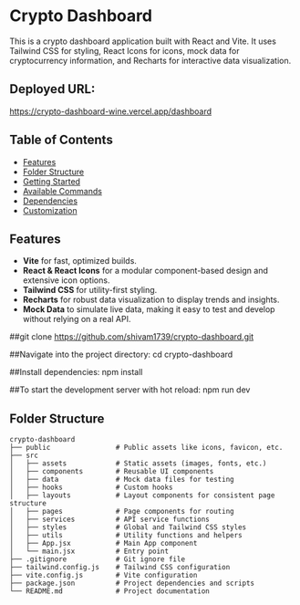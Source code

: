 # Crypto Dashboard

This is a crypto dashboard application built with React and Vite. It uses Tailwind CSS for styling, React Icons for icons, mock data for cryptocurrency information, and Recharts for interactive data visualization.

## Deployed URL:
https://crypto-dashboard-wine.vercel.app/dashboard

## Table of Contents
- [Features](#features)
- [Folder Structure](#folder-structure)
- [Getting Started](#getting-started)
- [Available Commands](#available-commands)
- [Dependencies](#dependencies)
- [Customization](#customization)

## Features
- **Vite** for fast, optimized builds.
- **React & React Icons** for a modular component-based design and extensive icon options.
- **Tailwind CSS** for utility-first styling.
- **Recharts** for robust data visualization to display trends and insights.
- **Mock Data** to simulate live data, making it easy to test and develop without relying on a real API.

##git clone https://github.com/shivam1739/crypto-dashboard.git

##Navigate into the project directory:
cd crypto-dashboard

##Install dependencies:
npm install

##To start the development server with hot reload:
npm run dev


## Folder Structure

```plaintext
crypto-dashboard
├── public                # Public assets like icons, favicon, etc.
├── src
│   ├── assets            # Static assets (images, fonts, etc.)
│   ├── components        # Reusable UI components
│   ├── data              # Mock data files for testing
│   ├── hooks             # Custom hooks
│   ├── layouts           # Layout components for consistent page structure
│   ├── pages             # Page components for routing
│   ├── services          # API service functions
│   ├── styles            # Global and Tailwind CSS styles
│   ├── utils             # Utility functions and helpers
│   ├── App.jsx           # Main App component
│   └── main.jsx          # Entry point
├── .gitignore            # Git ignore file
├── tailwind.config.js    # Tailwind CSS configuration
├── vite.config.js        # Vite configuration
├── package.json          # Project dependencies and scripts
└── README.md             # Project documentation


